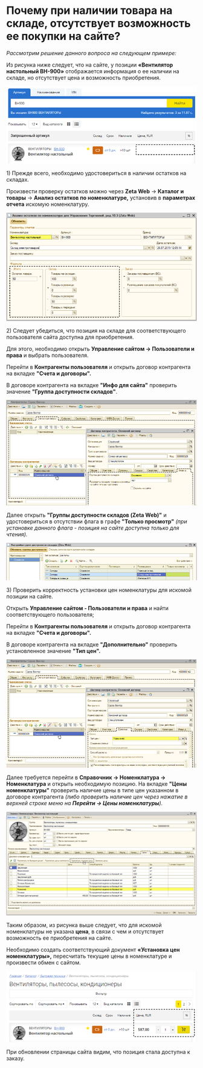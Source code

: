 # Почему при наличии товара на складе, отсутствует возможность ее покупки на сайте?

_Рассмотрим решение данного вопроса на следующем примере:_

Из рисунка ниже следует, что на сайте, у позиции **«Вентилятор настольный ВН-900»** отображается информация о ее наличии на складе, но отсутствует цена и возможность приобретения.

![](../.gitbook/assets/image-15%20%281%29.png)

1\) Прежде  всего, необходимо удостовериться в наличии остатков на складах.

Произвести проверку остатков можно через **Zeta Web** → **Каталог и товары** → **Анализ остатков по номенклатуре,** установив в **параметрах отчета** искомую номенклатуру.

![](../.gitbook/assets/image-16.png)

2\) Следует убедиться, что позиция на складе для соответствующего пользователя сайта доступна для приобретения.

Для этого, необходимо открыть **Управление сайтом → Пользователи и права** и выбрать пользователя.

Перейти в **Контрагенты пользователя** и открыть договор контрагента на вкладке **"Счета и договоры".**   
  
В договоре контрагента на вкладке **"Инфо для сайта"** проверить значение **"Группа доступности складов"**.

![](../.gitbook/assets/image-18.png)

Далее открыть **"Группы доступности складов \(Zeta Web\)"** и удостовериться в отсутствии флага в графе **"Только просмотр"** _\(при установке данного флага - позиция на сайте доступна только для чтения\)._

![](../.gitbook/assets/image-20.png)

3\) Проверить корректность установки цен номенклатуры для искомой позиции на сайте.

Открыть **Управление сайтом - Пользователи и права** и найти соответствующего пользователя;

Перейти в **Контрагенты пользователя** и открыть договор контрагента на вкладке **"Счета и договоры".** 

В договоре контрагента на вкладке **"Дополнительно"** проверить установленное значение **"Тип цен".**

![](../.gitbook/assets/image-19.png)

Далее требуется перейти в **Справочник → Номенклатура → Номенклатура** и открыть необходимую  позицию. На вкладке **"Цены номенклатуры"** проверить наличие цены в типе цен указанном в договоре контрагента _\(либо проверить наличие цен через нажатие в верхней строке меню на **Перейти → Цены номенклатуры**\)._

![](../.gitbook/assets/image-21.png)

Таким образом, из рисунка выше следует, что для искомой номенклатуры не указана **цена**, в связи с чем и отсутствует возможность ее приобретения на сайте.

Необходимо создать соответствующий документ **«Установка цен номенклатуры»,** пересчитать текущие цены в номенклатуре и произвести обмен с сайтом.

![](../.gitbook/assets/image-14.png)

При обновлении страницы сайта видим, что позиция стала доступна к заказу.

